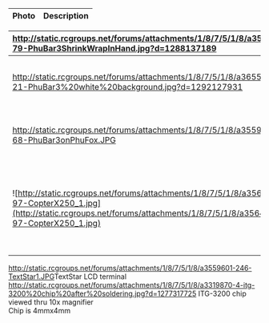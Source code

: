 |**Photo**|**Description**|
|:--------|:--------------|

|http://static.rcgroups.net/forums/attachments/1/8/7/5/1/8/a3559600-79-PhuBar3ShrinkWrapInHand.jpg?d=1288137189| PhuBar3 |
|:-------------------------------------------------------------------------------------------------------------|:--------|
|http://static.rcgroups.net/forums/attachments/1/8/7/5/1/8/a3655237-21-PhuBar3%20white%20background.jpg?d=1292127931| PhuBar3 enclosed in heat-shrink plastic|
|http://static.rcgroups.net/forums/attachments/1/8/7/5/1/8/a3559604-68-PhuBar3onPhuFox.JPG                     | PhuBar3 installed on a FireFox EP200|
|![http://static.rcgroups.net/forums/attachments/1/8/7/5/1/8/a3564863-97-CopterX250_1.jpg](http://static.rcgroups.net/forums/attachments/1/8/7/5/1/8/a3564863-97-CopterX250_1.jpg)| PhuBar3 installed on a Copter-X 250SE<br> with MicroHeli flybarless head<br>
<tr><td><a href='http://static.rcgroups.net/forums/attachments/1/8/7/5/1/8/a3559601-246-TextStar1.JPG'>http://static.rcgroups.net/forums/attachments/1/8/7/5/1/8/a3559601-246-TextStar1.JPG</a></td><td>TextStar LCD terminal</td></tr>
<tr><td><a href='http://static.rcgroups.net/forums/attachments/1/8/7/5/1/8/a3319870-4-itg-3200%20chip%20after%20soldering.jpg?d=1277317725'>http://static.rcgroups.net/forums/attachments/1/8/7/5/1/8/a3319870-4-itg-3200%20chip%20after%20soldering.jpg?d=1277317725</a></td><td> ITG-3200 chip viewed thru 10x magnifier<br> Chip is 4mmx4mm</td></tr>